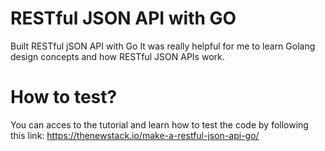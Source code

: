 # RESTful JSON API with GO

Built RESTful jSON API with Go 
It was really helpful for me to learn Golang design concepts and how RESTful JSON APIs work. 

# How to test?

You can acces to the tutorial and learn how to test the code by following this link: https://thenewstack.io/make-a-restful-json-api-go/
